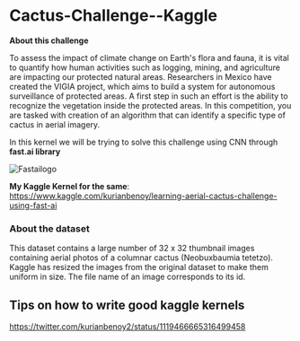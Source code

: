 # Cactus-Challenge--Kaggle

**About this challenge**

To assess the impact of climate change on Earth's flora and fauna, it is vital to quantify how human activities such as logging, mining, and agriculture are impacting our protected natural areas. Researchers in Mexico have created the VIGIA project, which aims to build a system for autonomous surveillance of protected areas. A first step in such an effort is the ability to recognize the vegetation inside the protected areas. In this competition, you are tasked with creation of an algorithm that can identify a specific type of cactus in aerial imagery.

In this kernel we will be trying to solve this challenge using CNN through **fast.ai library**

![Fastailogo](https://images.ctfassets.net/orgovvkppcys/5EShj6ZsQFERrNd/af53baa732ce18025c51c9268ffd037b/image.png?w=648&q=100)

**My Kaggle Kernel for the same**: https://www.kaggle.com/kurianbenoy/learning-aerial-cactus-challenge-using-fast-ai

### About the dataset

This dataset contains a large number of 32 x 32 thumbnail images containing aerial photos of a columnar cactus (Neobuxbaumia tetetzo). Kaggle has resized the images from the original dataset to make them uniform in size. The file name of an image corresponds to its id.

## Tips on how to write good kaggle kernels

https://twitter.com/kurianbenoy2/status/1119466665316499458
